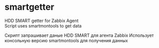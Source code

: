 # smartgetter
HDD SMART getter for Zabbix Agent  
Script uses smartmontools to get data

Скрипт запрашивает даные HDD SMART для агента Zabbix
Использует консольную версию smartmontools для получения данных
